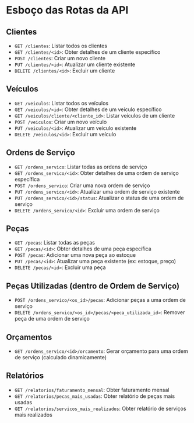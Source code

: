 # Esboço das Rotas da API

## Clientes
- `GET /clientes`: Listar todos os clientes
- `GET /clientes/<id>`: Obter detalhes de um cliente específico
- `POST /clientes`: Criar um novo cliente
- `PUT /clientes/<id>`: Atualizar um cliente existente
- `DELETE /clientes/<id>`: Excluir um cliente

## Veículos
- `GET /veiculos`: Listar todos os veículos
- `GET /veiculos/<id>`: Obter detalhes de um veículo específico
- `GET /veiculos/cliente/<cliente_id>`: Listar veículos de um cliente
- `POST /veiculos`: Criar um novo veículo
- `PUT /veiculos/<id>`: Atualizar um veículo existente
- `DELETE /veiculos/<id>`: Excluir um veículo

## Ordens de Serviço
- `GET /ordens_servico`: Listar todas as ordens de serviço
- `GET /ordens_servico/<id>`: Obter detalhes de uma ordem de serviço específica
- `POST /ordens_servico`: Criar uma nova ordem de serviço
- `PUT /ordens_servico/<id>`: Atualizar uma ordem de serviço existente
- `PUT /ordens_servico/<id>/status`: Atualizar o status de uma ordem de serviço
- `DELETE /ordens_servico/<id>`: Excluir uma ordem de serviço

## Peças
- `GET /pecas`: Listar todas as peças
- `GET /pecas/<id>`: Obter detalhes de uma peça específica
- `POST /pecas`: Adicionar uma nova peça ao estoque
- `PUT /pecas/<id>`: Atualizar uma peça existente (ex: estoque, preço)
- `DELETE /pecas/<id>`: Excluir uma peça

## Peças Utilizadas (dentro de Ordem de Serviço)
- `POST /ordens_servico/<os_id>/pecas`: Adicionar peças a uma ordem de serviço
- `DELETE /ordens_servico/<os_id>/pecas/<peca_utilizada_id>`: Remover peça de uma ordem de serviço

## Orçamentos
- `GET /ordens_servico/<id>/orcamento`: Gerar orçamento para uma ordem de serviço (calculado dinamicamente)

## Relatórios
- `GET /relatorios/faturamento_mensal`: Obter faturamento mensal
- `GET /relatorios/pecas_mais_usadas`: Obter relatório de peças mais usadas
- `GET /relatorios/servicos_mais_realizados`: Obter relatório de serviços mais realizados


